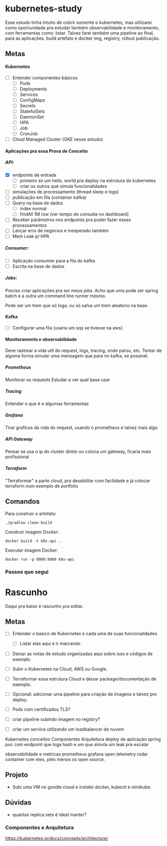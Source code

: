 # kubernetes-study

Esse estudo tinha intuito de cobrir somente o kubernetes, mas utilizarei como oportunidade pra estudar também observabilidade e monitoramento, com ferramentas como:
listar.
Talvez farei também uma pipeline ao final, para as aplicações. build artefato e docker img, registry, rollout publicação.

## Metas

#### Kubernetes

- [ ] Entender componentes básicos
  - [ ] Pods
  - [ ] Deployments
  - [ ] Services
  - [ ] ConfigMaps
  - [ ] Secrets
  - [ ] StatefulSets
  - [ ] DaemonSet
  - [ ] HPA
  - [ ] Job
  - [ ] CronJob
- [ ] Cloud Managed Cluster (GKE nesse estudo)

#### Aplicações pra essa Prova de Conceito

##### API:

- [x] endpoints de entrada
  - [ ] primeiro só um hello, world pra deploy na estrutura do kubernetes
  - [ ] criar os outros que simula funcionalidades
- [ ] simulações de processamento (thread sleep e logs)
- [ ] publicação em fila (container kafka)
- [ ] Query na base de dados
  - [ ] index normal
  - [ ] findAll 1M row (ver tempo de consulta no dashboard)
- [ ] Receber parâmetros nos endpoints pra poder fazer esses processamentos
- [ ] Lançar erro de negócios e inesperado também
- [ ] Mem Leak p/ HPA

##### Consumer:

- [ ] Aplicação consumer para a fila do kafka
- [ ] Escrita na base de dados

##### Jobs:

Preciso criar aplicações pra ser meus jobs. Acho que uma pode ser spring batch e a
outra um command line runner mesmo.

Pode ser um trem que só loga, ou só salva um trem aleatorio na base.

#### Kafka

- [ ] Configurar uma fila (usaria um sqs se tivesse na aws)

#### Monitoramento e observabilidade

Deve rastrear a vida util do request, logs, tracing, onde parou, etc.
Tentar de alguma forma simular uma mensagem que para no kafka, se possível.

##### Prometheus

Monitorar os requests
Estudar e ver qual base usar

##### Tracing

Entender o que é e algumas ferramentas

##### Grafana

Tirar graficos da vida do request, usando o prometheus e talvez mais algo

##### API Gateway

Pensar se usa o ip do cluster direto ou coloca um gateway, ficaria mais profissional

##### Terraform

"Terraformar" a parte cloud, pra desabilitar com facilidade e já colocar terraform num exemplo de portfolio

## Comandos

Para construir o artefato:

```shell
./gradlew clean build
```

Construir imagem Docker:

```shell
docker build -t k8s-api .
```

Executar imagem Docker:

```shell
docker run -p 8080:8080 k8s-api
```

### Passos que segui



# Rascunho

Daqui pra baixo é rascunho pra editar.

## Metas

- [ ] Entender o basico de Kubernetes e cada uma de suas funcionalidades
  - [ ] Listar elas aqui e ir marcando
- [ ] Deixar as notas de estudo organizadas aqui sobre isso e códigos de exemplo.
- [ ] Subir o Kubernetes na Cloud, AWS ou Google.
- [ ] Terraformar essa estrutura Cloud e deixar package/documentação de exemplo.
- [ ] Opcional: adicionar uma pipeline para criação de imagens e talvez pro deploy.
- [ ] Pods com certificados TLS?

- [ ] criar pipeline subindo imagem no registry?
- [ ] criar um service utilizando um loadbalancer de nuvem

Kubernetes
conceitos
Componentes
Arquitetura
deploy de aplicação spring
poc com endpoint que loga hash e um que simula um leak pra escalar

observabilidade e metricas
prometheus
grafana
open telemetry
rodar container com eles, pelo menos os open source.

## Projeto

- Subi uma VM no goodle cloud e instalei docker, kubectl e minikube.

## Dúvidas

- quantos replica sets é ideal manter?

### Componentes e Arquitetura

https://kubernetes.io/docs/concepts/architecture/
